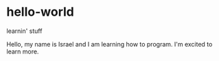 # hello-world
learnin' stuff

Hello, my name is Israel and I am learning how to program. I'm excited to learn more.
